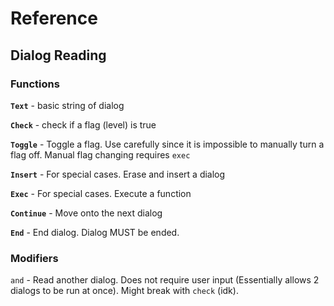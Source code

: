# Reference

## Dialog Reading

### Functions

**`Text`** - basic string of dialog

**`Check`** - check if a flag (level) is true

**`Toggle`** - Toggle a flag. Use carefully since it is impossible to manually turn a flag off. Manual flag changing requires `exec` 

**`Insert`** - For special cases. Erase and insert a dialog

**`Exec`** - For special cases. Execute a function

**`Continue`** - Move onto the next dialog

**`End`** - End dialog. Dialog MUST be ended.

### Modifiers

`and` - Read another dialog. Does not require user input (Essentially allows 2 dialogs to be run at once). Might break with `check` (idk).